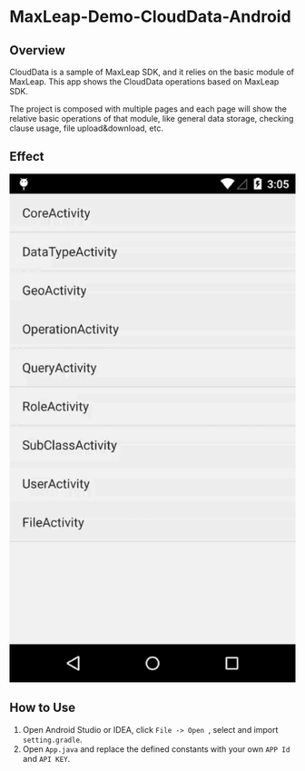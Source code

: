 # MaxLeap-Demo-CloudData-Android

## Overview

CloudData is a sample of MaxLeap SDK, and it relies on the basic module of MaxLeap. This app shows the CloudData operations based on MaxLeap SDK.

The project is composed with multiple pages and each page will show the relative basic operations of that module, like general data storage, checking clause usage, file upload&download, etc.

## Effect

![capture](capture/clouddata.gif)

## How to Use

1. Open Android Studio or IDEA, click `File -> Open `, select and import `setting.gradle`.
2. Open `App.java` and replace the defined constants with your own `APP Id` and `API KEY`.